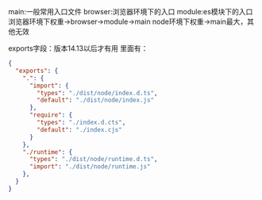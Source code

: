 main:一般常用入口文件
browser:浏览器环境下的入口
module:es模块下的入口
浏览器环境下权重->browser->module->main
node环境下权重->main最大，其他无效

exports字段：版本14.13以后才有用
里面有：
```json
{
  "exports": {
    ".": {
      "import": {
        "types": "./dist/node/index.d.ts",
        "default": "./dist/node/index.js"
      },
      "require": {
        "types": "./index.d.cts",
        "default": "./index.cjs"
      }
    },
    "./runtime": {
      "types": "./dist/node/runtime.d.ts",
      "import": "./dist/node/runtime.js"
    },
  }
}
```